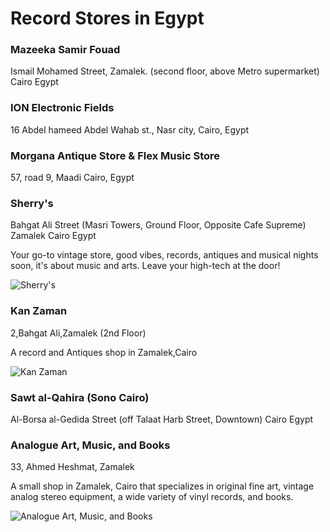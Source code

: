 # Record Stores in Egypt

### Mazeeka Samir Fouad

Ismail Mohamed Street, Zamalek. 
(second floor, above Metro supermarket)
Cairo
Egypt

### ION Electronic Fields

16 Abdel hameed Abdel Wahab st., Nasr city,
Cairo, Egypt

### Morgana Antique Store & Flex Music Store

57, road 9, Maadi
Cairo, Egypt

### Sherry's

Bahgat Ali Street
(Masri Towers, Ground Floor, Opposite Cafe Supreme)
Zamalek
Cairo
Egypt

Your go-to vintage store, good vibes, records, antiques and musical nights soon, it's about music and arts. Leave your high-tech at the door!

![Sherry's](https://discogslabs.imgix.net/vinylhub/5a71e658a690aa002c1c7f41.jpg?auto=compress%2Cformat&fit=max&fm=jpg&h=2000&w=2000&s=f1ad7109738c7fc7add994fe0298c06d "Sherry's")

### Kan Zaman

2,Bahgat Ali,Zamalek (2nd Floor)

A record and Antiques shop in Zamalek,Cairo

![Kan Zaman](https://discogslabs.imgix.net/vinylhub/5ae22371768adf00279e8d0d.jpg?auto=compress%2Cformat&fit=max&fm=jpg&h=2000&w=2000&s=b24bfa8d085c44e8173fed2e9a72b0c6 "Kan Zaman")

### Sawt al-Qahira (Sono Cairo)

Al-Borsa al-Gedida Street
(off Talaat Harb Street, Downtown)
Cairo
Egypt

### Analogue Art, Music, and Books

33, Ahmed Heshmat, Zamalek

A small shop in Zamalek, Cairo that specializes in original fine art, vintage analog stereo equipment, a wide variety of vinyl records, and books.

![Analogue Art, Music, and Books](https://discogslabs.imgix.net/vinylhub/5a0dd7b780b1df002c0ba819.jpg?auto=compress%2Cformat&fit=max&fm=jpg&h=2000&w=2000&s=bb2b2ba5c9f6955f336c855c4a22f0ee "Analogue Art, Music, and Books")

